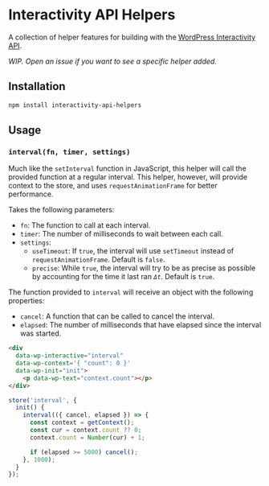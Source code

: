 # Interactivity API Helpers

A collection of helper features for building with the [WordPress Interactivity API](https://developer.wordpress.org/block-editor/reference-guides/packages/packages-interactivity/).

_WIP. Open an issue if you want to see a specific helper added._


## Installation

```bash
npm install interactivity-api-helpers
```

## Usage

### `interval(fn, timer, settings)`
Much like the `setInterval` function in JavaScript, this helper will call the provided function at a regular interval. This helper, however, will provide context to the store, and uses `requestAnimationFrame` for better performance.

Takes the following parameters:
- `fn`: The function to call at each interval.
- `timer`: The number of milliseconds to wait between each call.
- `settings`:
	- `useTimeout`: If `true`, the interval will use `setTimeout` instead of `requestAnimationFrame`. Default is `false`.
	- `precise`: While `true`, the interval will try to be as precise as possible by accounting for the time it last ran _`Δt`_. Default is `true`.

The function provided to `interval` will receive an object with the following properties:
- `cancel`: A function that can be called to cancel the interval.
- `elapsed`: The number of milliseconds that have elapsed since the interval was started.
```html
<div
  data-wp-interactive="interval"
  data-wp-context='{ "count": 0 }'
  data-wp-init="init">
    <p data-wp-text="context.count"></p>
</div>
```

```js
store('interval', {
  init() {
    interval(({ cancel, elapsed }) => {
      const context = getContext();
      const cur = context.count ?? 0;
      context.count = Number(cur) + 1;

      if (elapsed >= 5000) cancel();
    }, 1000);
  }
});
```
